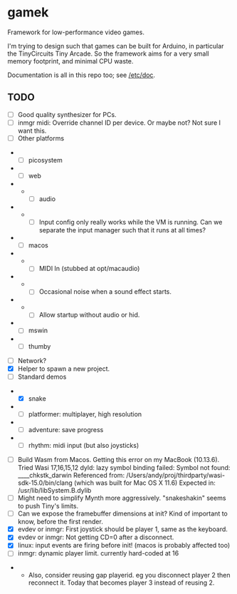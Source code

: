 # gamek

Framework for low-performance video games.

I'm trying to design such that games can be built for Arduino, in particular the TinyCircuits Tiny Arcade.
So the framework aims for a very small memory footprint, and minimal CPU waste.

Documentation is all in this repo too; see [/etc/doc](https://github.com/aksommerville/gamek/tree/master/etc/doc).

## TODO

- [ ] Good quality synthesizer for PCs.
- [ ] inmgr midi: Override channel ID per device. Or maybe not? Not sure I want this.
- [ ] Other platforms
- - [ ] picosystem
- - [ ] web
- - - [ ] audio
- - - [ ] Input config only really works while the VM is running. Can we separate the input manager such that it runs at all times?
- - [ ] macos
- - - [ ] MIDI In (stubbed at opt/macaudio)
- - - [ ] Occasional noise when a sound effect starts.
- - - [ ] Allow startup without audio or hid.
- - [ ] mswin
- - [ ] thumby
- [ ] Network?
- [x] Helper to spawn a new project.
- [ ] Standard demos
- - [x] snake
- - [ ] platformer: multiplayer, high resolution
- - [ ] adventure: save progress
- - [ ] rhythm: midi input (but also joysticks)
- [ ] Build Wasm from Macos. Getting this error on my MacBook (10.13.6). Tried Wasi 17,16,15,12
dyld: lazy symbol binding failed: Symbol not found: ____chkstk_darwin
  Referenced from: /Users/andy/proj/thirdparty/wasi-sdk-15.0/bin/clang (which was built for Mac OS X 11.6)
  Expected in: /usr/lib/libSystem.B.dylib
- [ ] Might need to simplify Mynth more aggressively. "snakeshakin" seems to push Tiny's limits.
- [ ] Can we expose the framebuffer dimensions at init? Kind of important to know, before the first render.
- [x] evdev or inmgr: First joystick should be player 1, same as the keyboard.
- [x] evdev or inmgr: Not getting CD=0 after a disconnect.
- [x] linux: input events are firing before init! (macos is probably affected too)
- [ ] inmgr: dynamic player limit. currently hard-coded at 16
- - Also, consider reusing gap playerid. eg you disconnect player 2 then reconnect it. Today that becomes player 3 instead of reusing 2.
